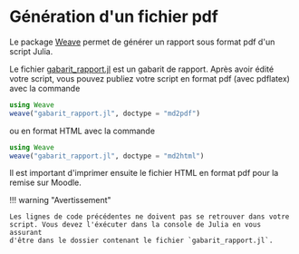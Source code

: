 # Génération d'un fichier pdf

Le package [Weave](http://weavejl.mpastell.com/stable/) permet de générer un
rapport sous format pdf d'un script Julia.

Le fichier [gabarit_rapport.jl](../../src/gabarit_rapport.jl) est un gabarit de
rapport. Après avoir édité votre script, vous pouvez publiez votre script en
format pdf (avec pdflatex) avec la commande
```julia
using Weave
weave("gabarit_rapport.jl", doctype = "md2pdf")
```
ou en format HTML avec la commande
```julia
using Weave
weave("gabarit_rapport.jl", doctype = "md2html")
```
Il est important d'imprimer ensuite le fichier HTML en format pdf pour la remise
sur Moodle.

!!! warning "Avertissement"

    Les lignes de code précédentes ne doivent pas se retrouver dans votre
    script. Vous devez l'éxécuter dans la console de Julia en vous assurant
    d'être dans le dossier contenant le fichier `gabarit_rapport.jl`.
